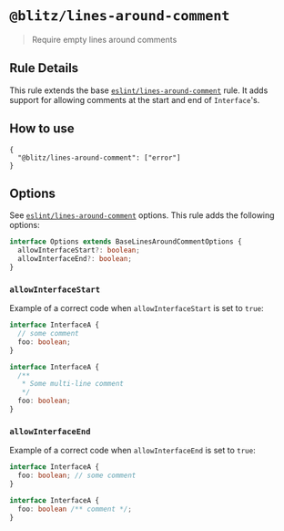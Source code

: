 # `@blitz/lines-around-comment`

> Require empty lines around comments

## Rule Details

This rule extends the base [`eslint/lines-around-comment`](https://eslint.org/docs/rules/lines-around-comment) rule.
It adds support for allowing comments at the start and end of `Interface`'s.

## How to use

```cjson
{
  "@blitz/lines-around-comment": ["error"]
}
```

## Options

See [`eslint/lines-around-comment`](https://eslint.org/docs/rules/lines-around-comment#options-50) options.
This rule adds the following options:

```ts
interface Options extends BaseLinesAroundCommentOptions {
  allowInterfaceStart?: boolean;
  allowInterfaceEnd?: boolean;
}
```

### `allowInterfaceStart`

Example of a correct code when `allowInterfaceStart` is set to `true`:

```ts
interface InterfaceA {
  // some comment
  foo: boolean;
}

interface InterfaceA {
  /**
   * Some multi-line comment
   */
  foo: boolean;
}
```

### `allowInterfaceEnd`

Example of a correct code when `allowInterfaceEnd` is set to `true`:

```ts
interface InterfaceA {
  foo: boolean; // some comment
}

interface InterfaceA {
  foo: boolean /** comment */;
}
```
